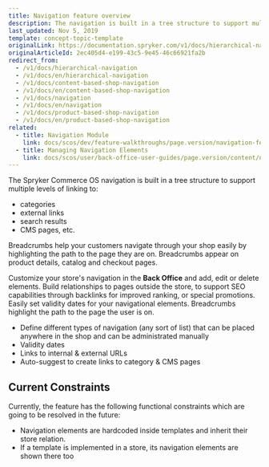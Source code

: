 ```yaml
---
title: Navigation feature overview
description: The navigation is built in a tree structure to support multiple levels of linking, e.g. to categories, external links, search results and CMS pages.
last_updated: Nov 5, 2019
template: concept-topic-template
originalLink: https://documentation.spryker.com/v1/docs/hierarchical-navigation
originalArticleId: 2ec405d4-e199-43c5-9e45-46c66921fa2b
redirect_from:
  - /v1/docs/hierarchical-navigation
  - /v1/docs/en/hierarchical-navigation
  - /v1/docs/content-based-shop-navigation
  - /v1/docs/en/content-based-shop-navigation
  - /v1/docs/navigation
  - /v1/docs/en/navigation
  - /v1/docs/product-based-shop-navigation
  - /v1/docs/en/product-based-shop-navigation
related:
  - title: Navigation Module
    link: docs/scos/dev/feature-walkthroughs/page.version/navigation-feature-walkthrough/navigation-module.html
  - title: Managing Navigation Elements
    link: docs/scos/user/back-office-user-guides/page.version/content/navigation/managing-navigation-elements.html
---
```


The Spryker Commerce OS navigation is built in a tree structure to support multiple levels of linking to:

* categories
* external links
* search results
* CMS pages, etc.

Breadcrumbs help your customers navigate through your shop easily by highlighting the path to the page they are on. Breadcrumbs appear on product details, catalog and checkout pages.

Customize your store's navigation in the **Back Office** and add, edit or delete elements. Build relationships to pages outside the store, to support SEO capabilities through backlinks for improved ranking, or special promotions. Easily set validity dates for your navigational elements. Breadcrumbs highlight the path to the page the user is on.

* Define different types of navigation (any sort of list) that can be placed anywhere in the shop and can be administrated manually
* Validity dates
* Links to internal & external URLs
* Auto-suggest to create links to category & CMS pages

## Current Constraints
Currently, the feature has the following functional constraints which are going to be resolved in the future:

* Navigation elements are hardcoded inside templates and inherit their store relation.
* If a template is implemented in a store, its navigation elements are shown there too
